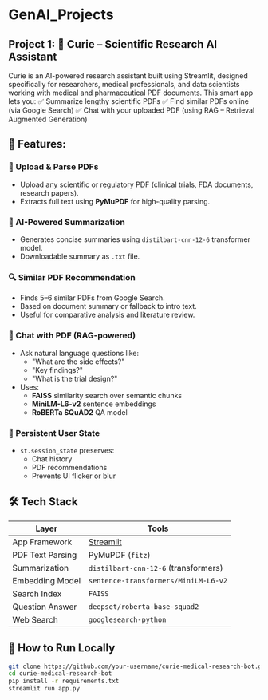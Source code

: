 # GenAI_Projects

## Project 1: 🧬 Curie – Scientific Research AI Assistant
Curie is an AI-powered research assistant built using Streamlit, designed specifically for researchers, medical professionals, and data scientists working with medical and pharmaceutical PDF documents.
This smart app lets you:
✅ Summarize lengthy scientific PDFs
✅ Find similar PDFs online (via Google Search)
✅ Chat with your uploaded PDF (using RAG – Retrieval Augmented Generation)

## 🚀 Features:
### 📄 Upload & Parse PDFs
- Upload any scientific or regulatory PDF (clinical trials, FDA documents, research papers).
- Extracts full text using **PyMuPDF** for high-quality parsing.
### 📝 AI-Powered Summarization
- Generates concise summaries using `distilbart-cnn-12-6` transformer model.
- Downloadable summary as `.txt` file.
### 🔍 Similar PDF Recommendation
- Finds 5–6 similar PDFs from Google Search.
- Based on document summary or fallback to intro text.
- Useful for comparative analysis and literature review.
### 💬 Chat with PDF (RAG-powered)
- Ask natural language questions like:
  - "What are the side effects?"
  - "Key findings?"
  - "What is the trial design?"
- Uses:
  - **FAISS** similarity search over semantic chunks
  - **MiniLM-L6-v2** sentence embeddings
  - **RoBERTa SQuAD2** QA model

### 🧠 Persistent User State
- `st.session_state` preserves:
  - Chat history
  - PDF recommendations
  - Prevents UI flicker or blur

## 🛠️ Tech Stack
| Layer            | Tools                                   |
|------------------|------------------------------------------|
| App Framework    | [Streamlit](https://streamlit.io)        |
| PDF Text Parsing | PyMuPDF (`fitz`)                         |
| Summarization    | `distilbart-cnn-12-6` (transformers)     |
| Embedding Model  | `sentence-transformers/MiniLM-L6-v2`     |
| Search Index     | `FAISS`                                  |
| Question Answer  | `deepset/roberta-base-squad2`            |
| Web Search       | `googlesearch-python`                    |

## 📂 How to Run Locally
```bash
git clone https://github.com/your-username/curie-medical-research-bot.git
cd curie-medical-research-bot
pip install -r requirements.txt
streamlit run app.py

